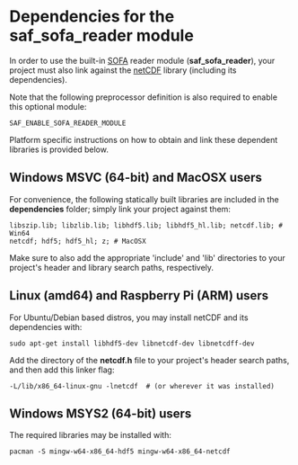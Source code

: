 
# Dependencies for the saf_sofa_reader module 

In order to use the built-in [SOFA](https://www.sofaconventions.org/mediawiki/index.php/SOFA_(Spatially_Oriented_Format_for_Acoustics)) reader module (**saf_sofa_reader**), your project must also link against the [netCDF](https://www.unidata.ucar.edu/software/netcdf/) library (including its dependencies). 

Note that the following preprocessor definition is also required to enable this optional module:

```
SAF_ENABLE_SOFA_READER_MODULE
```

Platform specific instructions on how to obtain and link these dependent libraries is provided below.


## Windows MSVC (64-bit) and MacOSX users

For convenience, the following statically built libraries are included in the **dependencies** folder; simply link your project against them:

```
libszip.lib; libzlib.lib; libhdf5.lib; libhdf5_hl.lib; netcdf.lib; # Win64
netcdf; hdf5; hdf5_hl; z; # MacOSX
```

Make sure to also add the appropriate 'include' and 'lib' directories to your project's header and library search paths, respectively.


## Linux (amd64) and Raspberry Pi (ARM) users

For Ubuntu/Debian based distros, you may install netCDF and its dependencies with:

```
sudo apt-get install libhdf5-dev libnetcdf-dev libnetcdff-dev
```

Add the directory of the **netcdf.h** file to your project's header search paths, and then add this linker flag:
```
-L/lib/x86_64-linux-gnu -lnetcdf  # (or wherever it was installed) 
```

## Windows MSYS2 (64-bit) users

The required libraries may be installed with:
```
pacman -S mingw-w64-x86_64-hdf5 mingw-w64-x86_64-netcdf
```